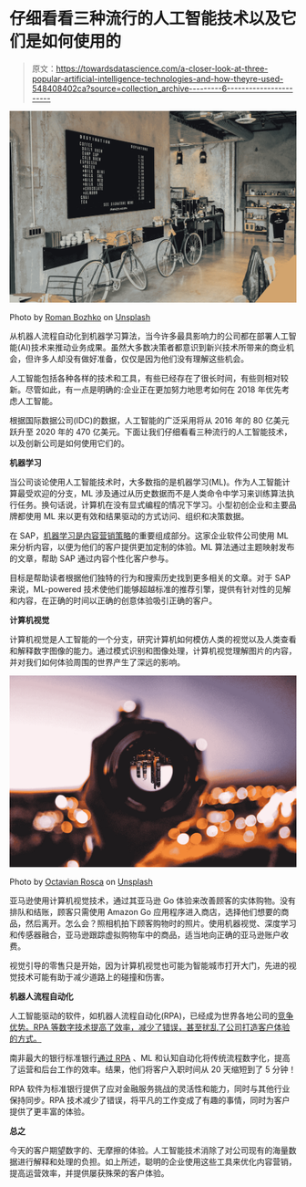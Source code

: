 # 仔细看看三种流行的人工智能技术以及它们是如何使用的

> 原文：<https://towardsdatascience.com/a-closer-look-at-three-popular-artificial-intelligence-technologies-and-how-theyre-used-548408402ca?source=collection_archive---------6----------------------->

![](img/7aa4b8569b79dd584cb5b2e166c915c2.png)

Photo by [Roman Bozhko](https://unsplash.com/photos/OXXsAafHDeo?utm_source=unsplash&utm_medium=referral&utm_content=creditCopyText) on [Unsplash](https://unsplash.com/search/photos/grocery-store?utm_source=unsplash&utm_medium=referral&utm_content=creditCopyText)

从机器人流程自动化到机器学习算法，当今许多最具影响力的公司都在部署人工智能(AI)技术来推动业务成果。虽然大多数决策者都意识到新兴技术所带来的商业机会，但许多人却没有做好准备，仅仅是因为他们没有理解这些机会。

人工智能包括各种各样的技术和工具，有些已经存在了很长时间，有些则相对较新。尽管如此，有一点是明确的:企业正在更加努力地思考如何在 2018 年优先考虑人工智能。

根据国际数据公司(IDC)的数据，人工智能的广泛采用将从 2016 年的 80 亿美元跃升至 2020 年的 470 亿美元。下面让我们仔细看看三种流行的人工智能技术，以及创新公司是如何使用它们的。

**机器学习**

当公司谈论使用人工智能技术时，大多数指的是机器学习(ML)。作为人工智能计算最受欢迎的分支，ML 涉及通过从历史数据而不是人类命令中学习来训练算法执行任务。换句话说，计算机在没有显式编程的情况下学习。小型初创企业和主要品牌都使用 ML 来以更有效和结果驱动的方式访问、组织和决策数据。

在 SAP，[机器学习是内容营销策略](https://www.emarketer.com/content/sap-implements-machine-learning-for-content-marketing-personalization)的重要组成部分。这家企业软件公司使用 ML 来分析内容，以便为他们的客户提供更加定制的体验。ML 算法通过主题映射发布的文章，帮助 SAP 通过内容个性化客户参与。

目标是帮助读者根据他们独特的行为和搜索历史找到更多相关的文章。对于 SAP 来说，ML-powered 技术使他们能够超越标准的推荐引擎，提供有针对性的见解和内容，在正确的时间以正确的创意体验吸引正确的客户。

**计算机视觉**

计算机视觉是人工智能的一个分支，研究计算机如何模仿人类的视觉以及人类查看和解释数字图像的能力。通过模式识别和图像处理，计算机视觉理解图片的内容，并对我们如何体验周围的世界产生了深远的影响。

![](img/65796bf5fd872c8acc9617892059d523.png)

Photo by [Octavian Rosca](https://unsplash.com/photos/SYbD0jfSF3s?utm_source=unsplash&utm_medium=referral&utm_content=creditCopyText) on [Unsplash](https://unsplash.com/search/photos/vision?utm_source=unsplash&utm_medium=referral&utm_content=creditCopyText)

亚马逊使用计算机视觉技术，通过其亚马逊 Go 体验来改善顾客的实体购物。没有排队和结账，顾客只需使用 Amazon Go 应用程序进入商店，选择他们想要的商品，然后离开。怎么会？照相机拍下顾客购物时的照片。使用机器视觉、深度学习和传感器融合，亚马逊跟踪虚拟购物车中的商品，适当地向正确的亚马逊账户收费。

视觉引导的零售只是开始，因为计算机视觉也可能为智能城市打开大门，先进的视觉技术可能有助于减少道路上的碰撞和伤害。

**机器人流程自动化**

人工智能驱动的软件，如机器人流程自动化(RPA)，已经成为世界各地公司的[竞争优势。RPA 等数字技术提高了效率，减少了错误，甚至扰乱了公司打造客户体验的方式。](https://goo.gl/ZSTLzu)

南非最大的银行标准银行[通过 RPA](https://businesstech.co.za/news/banking/230493/heres-what-you-can-expect-from-your-bank-in-2018/) 、ML 和认知自动化将传统流程数字化，提高了运营和后台工作的效率。结果，他们将客户入职时间从 20 天缩短到了 5 分钟！

RPA 软件为标准银行提供了应对金融服务挑战的灵活性和能力，同时与其他行业保持同步。RPA 技术减少了错误，将平凡的工作变成了有趣的事情，同时为客户提供了更丰富的体验。

**总之**

今天的客户期望数字的、无摩擦的体验。人工智能技术消除了对公司现有的海量数据进行解释和处理的负担。如上所述，聪明的企业使用这些工具来优化内容营销，提高运营效率，并提供屡获殊荣的客户体验。